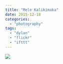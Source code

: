 ```yaml
---
title: "Mele Kalikimaka"
date: 2015-12-18
categories: 
  - "photography"
tags: 
  - "dylan"
  - "flickr"
  - "ifttt"
---
```


![](https://farm6.staticflickr.com/5816/23805383956_690e4de2c6_b.jpg)

